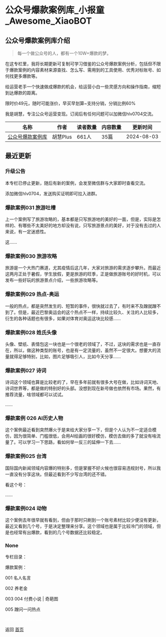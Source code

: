 # 公众号爆款案例库_小报童_Awesome_XiaoBOT

## 公众号爆款案例库介绍
> 每一个做公众号的人，都有一个10W+爆款的梦。    
    
在这专栏里，我将长期更新可复制可学习借鉴的公众号爆款案例分析，包括但不限于爆款案例的内容素材来源查找、怎么写、需用到的工具使用、优秀对标账号、如何找更多爆款等。    
    
给运营老手一个快速做成爆款的机会，给运营小白一些灵感方向和操作指南，缩短到达爆款的距离。    
    
限时价49元，随时可能涨价，早买早划算~支持分销，分销比例60%    
    
我是胡慧，专注公众号运营变现。订阅后有任何问题可以加微信hlv0704交流。  
  


|名称|作者|读者数量|内容数量|更新时间|
|---|---|---|---|---|
|[公众号爆款案例库](https://xiaobot.net/p/gzhcase01?refer=0b133df9-27dc-423b-8101-639049001c13)|胡慧Plus|661人|35篇|2024-08-03|

## 最近更新
### 升级公告

本专栏已停止更新，随后有新的案例，会发至微信群与大家即时查看交流。

添加微信hlv0704，发送购买证明即可拉入进群。

### 爆款案例031 旅游吐槽

上一个案例写了旅游攻略的，基本都是只写旅游地的美好的一面，但是，实际是怎样的、有哪些不太美好的地方却没有说，只写旅游景点的美好，对于没有去过的人来说，有一定迷惑性。

这......

### 爆款案例030 旅游攻略

旅游是一个大热门赛道，尤其疫情后这几年，大家对旅游的需求逐步攀升。而最近这两月正处于暑假，学生放假，更是旅游的旺季，正是做旅游账号的好时机，可以发布一些好玩的旅游景点介绍，一些旅游攻略等。

### 爆款案例029 热点-奥运

一般的热点，都是突然发生的、短暂的事件，很快就过去了，有时来不及蹭就蹭不到了。但是，最近巴黎奥运会的这个热点不一样，持续比较久、关注的人比较多，衍生的各种话题也有很多，如果对体育对奥运这块比较感......

### 爆款案例028 姓氏头像

头像、壁纸、表情包这一块也是一个很老的领域了，不过，这块的需求也是一直存在，所以，做这种类型的账号，也是有一定流量的，虽然不一定很大。想要大的流量就得足够特别，比如，图片足够吸引人，比如今天分享......

### 爆款案例027 诗词

诗词这个领域也算是比较老的了，早在多年前就有很多大号在做，比如诗词天地、诗词世界等，都是做的特别好的头部。没想到现在新号做也依然有市场。果然，有推荐流量，啥领域都可以试试。

......

### 爆款案例 026 AI历史人物

这个案例最近看到突然爆火于是来给大家分享一下，但是个人认为不一定适合模仿，因为很简单、门槛很低，会用AI绘画的很好模仿，模仿去做的多了就没有啥流量了。可以学习一下思路，看如何举一反三的延伸一下去......

### 爆款案例025 台湾

国际国内新闻领域内容爆的特别多，但是掌握不好火候也很容易违规封号，所以我一直没有分享这块。但最近看到不少写台湾的还不错。

看这个号：

......

### 爆款案例024 动物

这个案例去年很早就有看到，但由于那时只刷到一个账号素材比较少便没有更新，最近又看到几个号，于是决定整理来分享。这个领域也是属于比较冷门的领域，但是也经常有出爆款，看到的几个号数据还比较稳定。

### None

专栏目录：

爆款案例：

001 名人名言

002 养老金

003 004 付费小说 | 奇葩图

005 蹭问一问热点


<a href="https://github.com/Reno9527/awesome-xiaobot" style="color: white; text-decoration: none;">awesome-xiaobot</a>

返回 [首页](../README.md)
